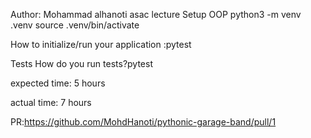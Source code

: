 Author: Mohammad alhanoti
asac lecture
Setup
OOP
python3 -m venv .venv
source .venv/bin/activate


How to initialize/run your application :pytest


Tests
How do you run tests?pytest

expected time: 5 hours

actual time: 7 hours

PR:https://github.com/MohdHanoti/pythonic-garage-band/pull/1

